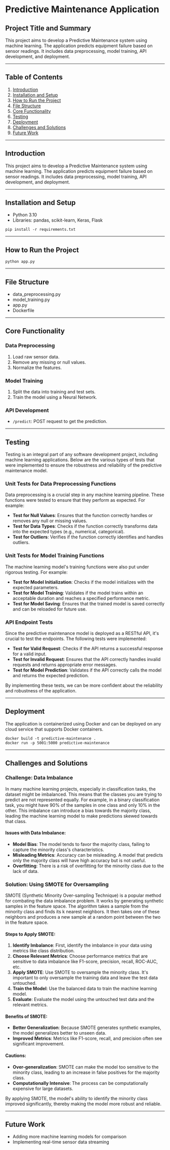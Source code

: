# Predictive Maintenance Application

## Project Title and Summary

This project aims to develop a Predictive Maintenance system using machine learning. The application predicts equipment failure based on sensor readings. It includes data preprocessing, model training, API development, and deployment.

---

## Table of Contents

1. [Introduction](#introduction)
2. [Installation and Setup](#installation-and-setup)
3. [How to Run the Project](#how-to-run-the-project)
4. [File Structure](#file-structure)
5. [Core Functionality](#core-functionality)
6. [Testing](#testing)
7. [Deployment](#deployment)
8. [Challenges and Solutions](#challenges-and-solutions)
9. [Future Work](#future-work)

---

## Introduction

This project aims to develop a Predictive Maintenance system using machine learning. The application predicts equipment failure based on sensor readings. It includes data preprocessing, model training, API development, and deployment.

---

## Installation and Setup

- Python 3.10
- Libraries: pandas, scikit-learn, Keras, Flask

```
pip install -r requirements.txt
```

---

## How to Run the Project

```
python app.py
```

---

## File Structure

- data_preprocessing.py
- model_training.py
- app.py
- Dockerfile

---

## Core Functionality

### Data Preprocessing

1. Load raw sensor data.
2. Remove any missing or null values.
3. Normalize the features.

### Model Training

1. Split the data into training and test sets.
2. Train the model using a Neural Network.

### API Development

- `/predict`: POST request to get the prediction.

---

## Testing

Testing is an integral part of any software development project, including machine learning applications. Below are the various types of tests that were implemented to ensure the robustness and reliability of the predictive maintenance model.

### Unit Tests for Data Preprocessing Functions

Data preprocessing is a crucial step in any machine learning pipeline. These functions were tested to ensure that they perform as expected. For example:

- **Test for Null Values**: Ensures that the function correctly handles or removes any null or missing values.
- **Test for Data Types**: Checks if the function correctly transforms data into the expected types (e.g., numerical, categorical).
- **Test for Outliers**: Verifies if the function correctly identifies and handles outliers.

### Unit Tests for Model Training Functions

The machine learning model's training functions were also put under rigorous testing. For example:

- **Test for Model Initialization**: Checks if the model initializes with the expected parameters.
- **Test for Model Training**: Validates if the model trains within an acceptable duration and reaches a specified performance metric.
- **Test for Model Saving**: Ensures that the trained model is saved correctly and can be reloaded for future use.

### API Endpoint Tests

Since the predictive maintenance model is deployed as a RESTful API, it's crucial to test the endpoints. The following tests were implemented:

- **Test for Valid Request**: Checks if the API returns a successful response for a valid input.
- **Test for Invalid Request**: Ensures that the API correctly handles invalid requests and returns appropriate error messages.
- **Test for Model Prediction**: Validates if the API correctly calls the model and returns the expected prediction.

By implementing these tests, we can be more confident about the reliability and robustness of the application.

---

## Deployment

The application is containerized using Docker and can be deployed on any cloud service that supports Docker containers.

```
docker build -t predictive-maintenance .
docker run -p 5001:5000 predictive-maintenance
```

---

## Challenges and Solutions

### Challenge: Data Imbalance

In many machine learning projects, especially in classification tasks, the dataset might be imbalanced. This means that the classes you are trying to predict are not represented equally. For example, in a binary classification task, you might have 90% of the samples in one class and only 10% in the other. This imbalance can introduce a bias towards the majority class, leading the machine learning model to make predictions skewed towards that class.

#### Issues with Data Imbalance:
- **Model Bias**: The model tends to favor the majority class, failing to capture the minority class's characteristics.
- **Misleading Metrics**: Accuracy can be misleading. A model that predicts only the majority class will have high accuracy but is not useful.
- **Overfitting**: There is a risk of overfitting for the minority class due to the lack of data.

### Solution: Using SMOTE for Oversampling

SMOTE (Synthetic Minority Over-sampling Technique) is a popular method for combating the data imbalance problem. It works by generating synthetic samples in the feature space. The algorithm takes a sample from the minority class and finds its k nearest neighbors. It then takes one of these neighbors and produces a new sample at a random point between the two in the feature space.

#### Steps to Apply SMOTE:
1. **Identify Imbalance**: First, identify the imbalance in your data using metrics like class distribution.
2. **Choose Relevant Metrics**: Choose performance metrics that are sensitive to data imbalance like F1-score, precision, recall, ROC-AUC, etc.
3. **Apply SMOTE**: Use SMOTE to oversample the minority class. It's important to only oversample the training data and leave the test data untouched.
4. **Train the Model**: Use the balanced data to train the machine learning model.
5. **Evaluate**: Evaluate the model using the untouched test data and the relevant metrics.

#### Benefits of SMOTE:
- **Better Generalization**: Because SMOTE generates synthetic examples, the model generalizes better to unseen data.
- **Improved Metrics**: Metrics like F1-score, recall, and precision often see significant improvement.

#### Cautions:
- **Over-generalization**: SMOTE can make the model too sensitive to the minority class, leading to an increase in false positives for the majority class.
- **Computationally Intensive**: The process can be computationally expensive for large datasets.

By applying SMOTE, the model's ability to identify the minority class improved significantly, thereby making the model more robust and reliable.

---

## Future Work

- Adding more machine learning models for comparison
- Implementing real-time sensor data streaming



